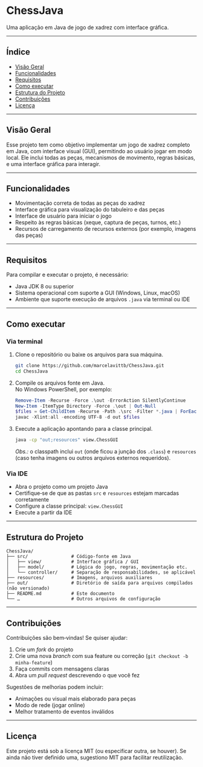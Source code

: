 # ChessJava

Uma aplicação em Java de jogo de xadrez com interface gráfica.  

---

## Índice

- [Visão Geral](#visão-geral)  
- [Funcionalidades](#funcionalidades)  
- [Requisitos](#requisitos)  
- [Como executar](#como-executar)  
- [Estrutura do Projeto](#estrutura-do-projeto)  
- [Contribuições](#contribuições)  
- [Licença](#licença)  

---

## Visão Geral

Esse projeto tem como objetivo implementar um jogo de xadrez completo em Java, com interface visual (GUI), permitindo ao usuário jogar em modo local. Ele inclui todas as peças, mecanismos de movimento, regras básicas, e uma interface gráfica para interagir.

---

## Funcionalidades

- Movimentação correta de todas as peças do xadrez  
- Interface gráfica para visualização do tabuleiro e das peças  
- Interface de usuário para iniciar o jogo  
- Respeito às regras básicas (xeque, captura de peças, turnos, etc.)  
- Recursos de carregamento de recursos externos (por exemplo, imagens das peças)  

---

## Requisitos

Para compilar e executar o projeto, é necessário:

- Java JDK 8 ou superior  
- Sistema operacional com suporte a GUI (Windows, Linux, macOS)  
- Ambiente que suporte execução de arquivos `.java` via terminal ou IDE  

---

## Como executar

### Via terminal

1. Clone o repositório ou baixe os arquivos para sua máquina.  
   ```bash
   git clone https://github.com/marcelavittb/ChessJava.git
   cd ChessJava
   ```

2. Compile os arquivos fonte em Java.  
   No Windows PowerShell, por exemplo:

   ```powershell
   Remove-Item -Recurse -Force .\out -ErrorAction SilentlyContinue
   New-Item -ItemType Directory -Force .\out | Out-Null
   $files = Get-ChildItem -Recurse -Path .\src -Filter *.java | ForEach-Object FullName
   javac -Xlint:all -encoding UTF-8 -d out $files
   ```

3. Execute a aplicação apontando para a classe principal.  
   ```bash
   java -cp "out;resources" view.ChessGUI
   ```

   *Obs.:* o classpath inclui `out` (onde ficou a junção dos `.class`) e `resources` (caso tenha imagens ou outros arquivos externos requeridos).  

### Via IDE

- Abra o projeto como um projeto Java  
- Certifique‑se de que as pastas `src` e `resources` estejam marcadas corretamente  
- Configure a classe principal: `view.ChessGUI`  
- Execute a partir da IDE  

---

## Estrutura do Projeto

```text
ChessJava/
├── src/                # Código‑fonte em Java
│   ├── view/           # Interface gráfica / GUI
│   ├── model/          # Lógica do jogo, regras, movimentação etc.
│   └── controller/     # Separação de responsabilidades, se aplicável
├── resources/          # Imagens, arquivos auxiliares
├── out/                # Diretório de saída para arquivos compilados (não versionado)
├── README.md           # Este documento
└── …                   # Outros arquivos de configuração
```

---

## Contribuições

Contribuições são bem‑vindas! Se quiser ajudar:

1. Crie um *fork* do projeto  
2. Crie uma nova *branch* com sua feature ou correção (`git checkout -b minha-feature`)  
3. Faça commits com mensagens claras  
4. Abra um *pull request* descrevendo o que você fez  

Sugestões de melhorias podem incluir:

- Animações ou visual mais elaborado para peças  
- Modo de rede (jogar online)  
- Melhor tratamento de eventos inválidos  

---

## Licença

Este projeto está sob a licença MIT (ou especificar outra, se houver). Se ainda não tiver definido uma, sugestiono MIT para facilitar reutilização.
